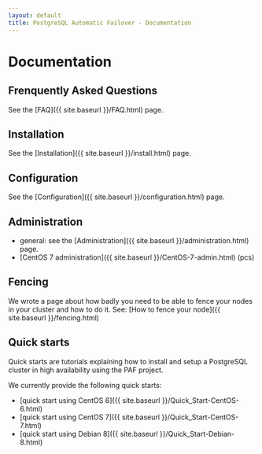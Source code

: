 ```yaml
---
layout: default
title: PostgreSQL Automatic Failover - Documentation
---
```


# Documentation

## Frenquently Asked Questions

See the [FAQ]({{ site.baseurl }}/FAQ.html) page.

## Installation

See the [Installation]({{ site.baseurl }}/install.html) page.

## Configuration

See the [Configuration]({{ site.baseurl }}/configuration.html) page.

## Administration

* general: see the [Administration]({{ site.baseurl }}/administration.html)
  page.
* [CentOS 7 administration]({{ site.baseurl }}/CentOS-7-admin.html) (pcs)

## Fencing

We wrote a page about how badly you need to be able to fence your nodes in your
cluster and how to do it. See:
[How to fence your node]({{ site.baseurl }}/fencing.html)

## Quick starts

Quick starts are tutorials explaining how to install and setup a PostgreSQL
cluster in high availability using the PAF project.

We currently provide the following quick starts:

  * [quick start using CentOS 6]({{ site.baseurl }}/Quick_Start-CentOS-6.html)
  * [quick start using CentOS 7]({{ site.baseurl }}/Quick_Start-CentOS-7.html)
  * [quick start using Debian 8]({{ site.baseurl }}/Quick_Start-Debian-8.html)

